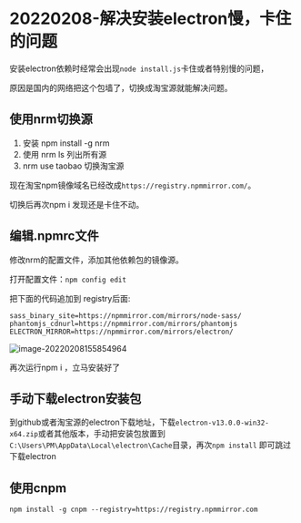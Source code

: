 # 20220208-解决安装electron慢，卡住的问题

安装electron依赖时经常会出现`node install.js`卡住或者特别慢的问题，

原因是国内的网络把这个包墙了，切换成淘宝源就能解决问题。

## 使用nrm切换源

1. 安装 npm install -g nrm
2. 使用 nrm ls 列出所有源
3. nrm use taobao 切换淘宝源

现在淘宝npm镜像域名已经改成`https://registry.npmmirror.com/`。

切换后再次npm i 发现还是卡住不动。

## 编辑.npmrc文件

修改nrm的配置文件，添加其他依赖包的镜像源。

打开配置文件：`npm config edit`

把下面的代码追加到 registry后面:

```
sass_binary_site=https://npmmirror.com/mirrors/node-sass/
phantomjs_cdnurl=https://npmmirror.com/mirrors/phantomjs
ELECTRON_MIRROR=https://npmmirror.com/mirrors/electron/
```

![image-20220208155854964](https://s2.loli.net/2022/02/08/UBcPXoz1LnObNwC.png)

再次运行npm i ，立马安装好了



## 手动下载electron安装包

到github或者淘宝源的electron下载地址，下载`electron-v13.0.0-win32-x64.zip`或者其他版本，手动把安装包放置到`C:\Users\PM\AppData\Local\electron\Cache`目录，再次`npm install` 即可跳过下载electron

## 使用cnpm 

```
npm install -g cnpm --registry=https://registry.npmmirror.com
```


